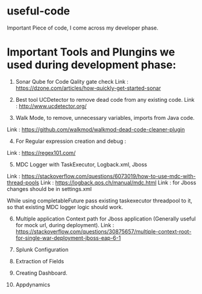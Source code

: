 # useful-code
Important Piece of code, I come across my developer phase.

# Important Tools and Plungins we used during development phase:
1. Sonar Qube for Code Qality gate check 
Link : https://dzone.com/articles/how-quickly-get-started-sonar

2. Best tool  UCDetector to remove dead code from any existing code.
Link : http://www.ucdetector.org/

3. Walk Mode, to remove, unnecessary variables, imports from Java code.

Link : https://github.com/walkmod/walkmod-dead-code-cleaner-plugin

4. For Regular expression creation and debug :

Link : https://regex101.com/

5. MDC Logger with TaskExecutor, Logback.xml, Jboss

Link : https://stackoverflow.com/questions/6073019/how-to-use-mdc-with-thread-pools
Link : https://logback.qos.ch/manual/mdc.html
Link : for Jboss changes should be in settings.xml

While using completableFuture pass existing taskexecutor threadpool to it, so that existing MDC logger logic should work.

6. Multiple application Context path for Jboss application (Generally useful for mock url, during deployment).
Link : https://stackoverflow.com/questions/30875657/multiple-context-root-for-single-war-deployment-jboss-eap-6-1

7. Splunk Configuration
 1. Extraction of Fields 
 2. Creating Dashboard.
 
8. Appdynamics
